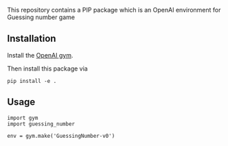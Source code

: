 This repository contains a PIP package which is an OpenAI environment for
Guessing number game


## Installation

Install the [OpenAI gym](https://gym.openai.com/docs/).

Then install this package via

```
pip install -e .
```

## Usage

```
import gym
import guessing_number

env = gym.make('GuessingNumber-v0')
```

